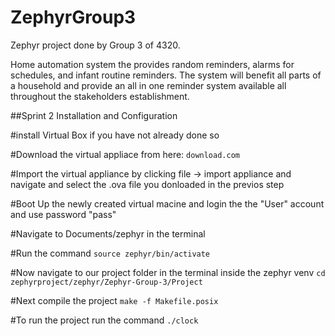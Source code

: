 # ZephyrGroup3
Zephyr project done by Group 3 of 4320.

Home automation system the provides random reminders, alarms for schedules, and infant routine reminders. The system will benefit all parts of a household and provide an all in one reminder system available all throughout the stakeholders establishment.



##Sprint 2 Installation and Configuration

#install Virtual Box if you have not already done so

#Download the virtual appliace from here: 
  `download.com`

#Import the virtual appliance by clicking file ->  import appliance and navigate and select the .ova file you donloaded in the previos step

#Boot Up the newly created virtual macine and login the the "User" account and use password "pass"

#Navigate to Documents/zephyr in the terminal

#Run the command
`source zephyr/bin/activate`

#Now navigate to our project folder in the terminal inside the zephyr venv
`cd zephyrproject/zephyr/Zephyr-Group-3/Project`

#Next compile the project
`make -f Makefile.posix`

#To run the project run the command
`./clock`
